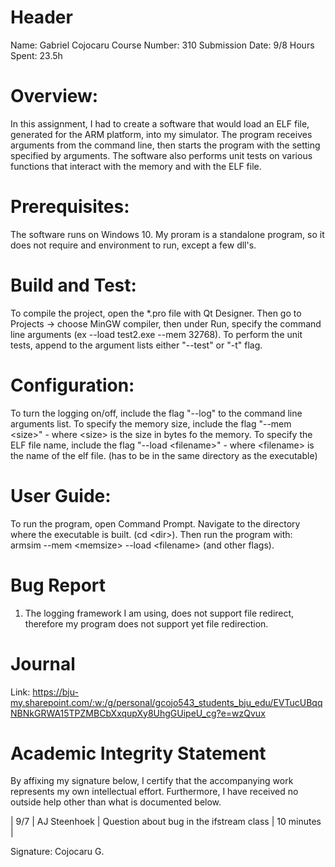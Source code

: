 # Header

Name: Gabriel Cojocaru
Course Number: 310
Submission Date: 9/8
Hours Spent: 23.5h

# Overview:

In this assignment, I had to create a software that would load an ELF file, generated for the ARM platform, into my simulator. The program receives arguments from the command line, then starts the program with the setting specified by arguments. The software also performs unit tests on various functions that interact with the memory and with the ELF file.

# Prerequisites:

The software runs on Windows 10. My proram is a standalone program, so it does not require and environment to run, except a few dll's.


# Build and Test:

To compile the project, open the *.pro file with Qt Designer. Then go to Projects -> choose MinGW compiler, then under Run, specify the command line arguments (ex --load test2.exe  --mem 32768). To perform the unit tests, append to the argument lists either "--test" or "-t" flag.

# Configuration:

To turn the logging on/off, include the flag "--log" to the command line arguments list.
To specify the memory size, include the flag "--mem \<size>" - where \<size> is the size in bytes fo the memory.
To specify the ELF file name, include the flag "--load \<filename>" - where \<filename> is the name of the elf file. (has to be in the same directory as the executable)

# User Guide:

To run the program, open Command Prompt. Navigate to the directory where the executable is built. (cd \<dir>). Then run the program with: armsim --mem \<memsize> --load \<filename> (and other flags).

# Bug Report

1. The logging framework I am using, does not support file redirect, therefore my program does not support yet file redirection.

# Journal 

Link: https://bju-my.sharepoint.com/:w:/g/personal/gcojo543_students_bju_edu/EVTucUBqqNBNkGRWA15TPZMBCbXxqupXy8UhgGUipeU_cg?e=wzQvux

# Academic Integrity Statement

By affixing my signature below, I certify that the accompanying work represents my own intellectual effort. Furthermore, I have received no outside help other than what is documented below.

| 9/7 | AJ Steenhoek | Question about bug in the ifstream class | 10 minutes |

Signature: Cojocaru G.